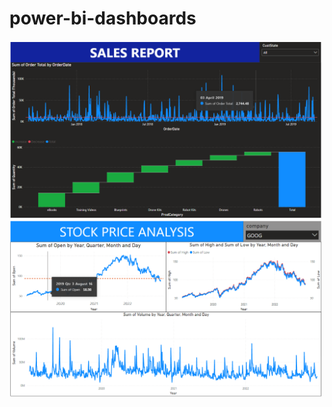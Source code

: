 # power-bi-dashboards

<span><img src="screenshots/sales_dashboard.png" alt="sales-analysis" width="500px"></span>
<span><img src="screenshots/stock_analysis.png" alt="stock-analysis" width="500px"></span>
